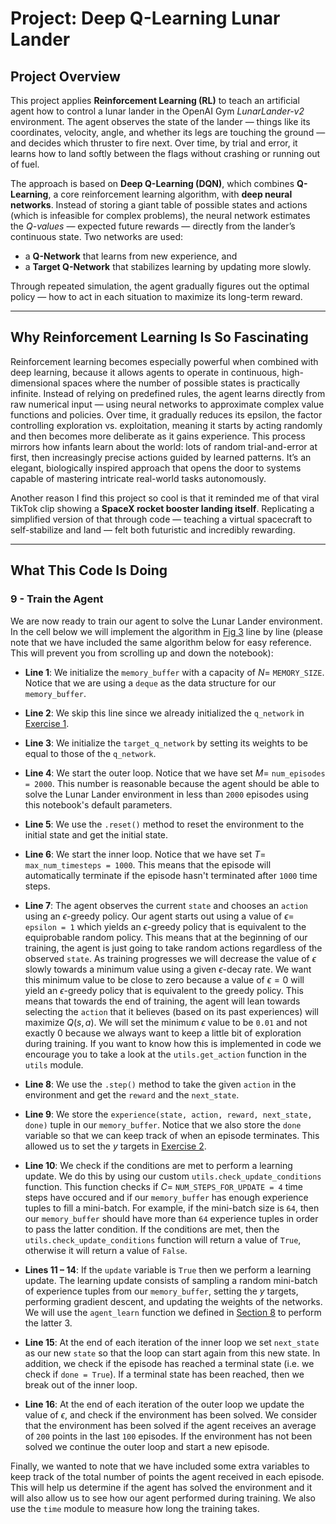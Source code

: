 

# **Project: Deep Q-Learning Lunar Lander**

## **Project Overview**

This project applies **Reinforcement Learning (RL)** to teach an artificial agent how to control a lunar lander in the OpenAI Gym *LunarLander-v2* environment. The agent observes the state of the lander — things like its coordinates, velocity, angle, and whether its legs are touching the ground — and decides which thruster to fire next. Over time, by trial and error, it learns how to land softly between the flags without crashing or running out of fuel.

The approach is based on **Deep Q-Learning (DQN)**, which combines **Q-Learning**, a core reinforcement learning algorithm, with **deep neural networks**. Instead of storing a giant table of possible states and actions (which is infeasible for complex problems), the neural network estimates the *Q-values* — expected future rewards — directly from the lander’s continuous state. Two networks are used:

* a **Q-Network** that learns from new experience, and
* a **Target Q-Network** that stabilizes learning by updating more slowly.

Through repeated simulation, the agent gradually figures out the optimal policy — how to act in each situation to maximize its long-term reward.

---

## **Why Reinforcement Learning Is So Fascinating**

Reinforcement learning becomes especially powerful when combined with deep learning, because it allows agents to operate in continuous, high-dimensional spaces where the number of possible states is practically infinite. Instead of relying on predefined rules, the agent learns directly from raw numerical input — using neural networks to approximate complex value functions and policies. Over time, it gradually reduces its epsilon, the factor controlling exploration vs. exploitation, meaning it starts by acting randomly and then becomes more deliberate as it gains experience. This process mirrors how infants learn about the world: lots of random trial-and-error at first, then increasingly precise actions guided by learned patterns. It’s an elegant, biologically inspired approach that opens the door to systems capable of mastering intricate real-world tasks autonomously.

Another reason I find this project so cool is that it reminded me of that viral TikTok clip showing a **SpaceX rocket booster landing itself**. Replicating a simplified version of that through code — teaching a virtual spacecraft to self-stabilize and land — felt both futuristic and incredibly rewarding.

---

## **What This Code Is Doing**

### **9 - Train the Agent**

We are now ready to train our agent to solve the Lunar Lander environment. In the cell below we will implement the algorithm in [Fig 3](#7) line by line (please note that we have included the same algorithm below for easy reference. This will prevent you from scrolling up and down the notebook):

* **Line 1**: We initialize the `memory_buffer` with a capacity of $N =$ `MEMORY_SIZE`. Notice that we are using a `deque` as the data structure for our `memory_buffer`.

* **Line 2**: We skip this line since we already initialized the `q_network` in [Exercise 1](#ex01).

* **Line 3**: We initialize the `target_q_network` by setting its weights to be equal to those of the `q_network`.

* **Line 4**: We start the outer loop. Notice that we have set $M =$ `num_episodes = 2000`. This number is reasonable because the agent should be able to solve the Lunar Lander environment in less than `2000` episodes using this notebook's default parameters.

* **Line 5**: We use the `.reset()` method to reset the environment to the initial state and get the initial state.

* **Line 6**: We start the inner loop. Notice that we have set $T =$ `max_num_timesteps = 1000`. This means that the episode will automatically terminate if the episode hasn't terminated after `1000` time steps.

* **Line 7**: The agent observes the current `state` and chooses an `action` using an $\epsilon$-greedy policy. Our agent starts out using a value of $\epsilon =$ `epsilon = 1` which yields an $\epsilon$-greedy policy that is equivalent to the equiprobable random policy. This means that at the beginning of our training, the agent is just going to take random actions regardless of the observed `state`. As training progresses we will decrease the value of $\epsilon$ slowly towards a minimum value using a given $\epsilon$-decay rate. We want this minimum value to be close to zero because a value of $\epsilon = 0$ will yield an $\epsilon$-greedy policy that is equivalent to the greedy policy. This means that towards the end of training, the agent will lean towards selecting the `action` that it believes (based on its past experiences) will maximize $Q(s,a)$. We will set the minimum $\epsilon$ value to be `0.01` and not exactly 0 because we always want to keep a little bit of exploration during training. If you want to know how this is implemented in code we encourage you to take a look at the `utils.get_action` function in the `utils` module.

* **Line 8**: We use the `.step()` method to take the given `action` in the environment and get the `reward` and the `next_state`.

* **Line 9**: We store the `experience(state, action, reward, next_state, done)` tuple in our `memory_buffer`. Notice that we also store the `done` variable so that we can keep track of when an episode terminates. This allowed us to set the $y$ targets in [Exercise 2](#ex02).

* **Line 10**: We check if the conditions are met to perform a learning update. We do this by using our custom `utils.check_update_conditions` function. This function checks if $C =$ `NUM_STEPS_FOR_UPDATE = 4` time steps have occured and if our `memory_buffer` has enough experience tuples to fill a mini-batch. For example, if the mini-batch size is `64`, then our `memory_buffer` should have more than `64` experience tuples in order to pass the latter condition. If the conditions are met, then the `utils.check_update_conditions` function will return a value of `True`, otherwise it will return a value of `False`.

* **Lines 11 – 14**: If the `update` variable is `True` then we perform a learning update. The learning update consists of sampling a random mini-batch of experience tuples from our `memory_buffer`, setting the $y$ targets, performing gradient descent, and updating the weights of the networks. We will use the `agent_learn` function we defined in [Section 8](#8) to perform the latter 3.

* **Line 15**: At the end of each iteration of the inner loop we set `next_state` as our new `state` so that the loop can start again from this new state. In addition, we check if the episode has reached a terminal state (i.e. we check if `done = True`). If a terminal state has been reached, then we break out of the inner loop.

* **Line 16**: At the end of each iteration of the outer loop we update the value of $\epsilon$, and check if the environment has been solved. We consider that the environment has been solved if the agent receives an average of `200` points in the last `100` episodes. If the environment has not been solved we continue the outer loop and start a new episode.

Finally, we wanted to note that we have included some extra variables to keep track of the total number of points the agent received in each episode. This will help us determine if the agent has solved the environment and it will also allow us to see how our agent performed during training. We also use the `time` module to measure how long the training takes.


